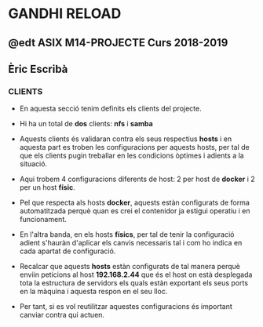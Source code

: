 # GANDHI RELOAD
## @edt ASIX M14-PROJECTE Curs 2018-2019
## Èric Escribà

### CLIENTS

* En aquesta secció tenim definits els clients del projecte.

* Hi ha un total de **dos** clients: **nfs** i **samba**

* Aquests clients és validaran contra els seus respectius **hosts** i en aquesta part es troben les configuracions per aquests hosts,
per tal de que els clients pugin treballar en les condicions òptimes i adients a la situació.

* Aqui trobem 4 configuracions diferents de host: 2 per host de **docker** i 2 per un host **físic**.

* Pel que respecta als hosts **docker**, aquests estàn configurats de forma automatitzada perquè quan es crei el contenidor ja estigui operatiu i en funcionament.

* En l'altra banda, en els hosts **físics**, per tal de tenir la configuració adient s'hauràn d'aplicar els canvis necessaris tal i com ho indica en cada apartat de configuració.

* Recalcar que aquests **hosts** estàn configurats de tal manera perquè enviin peticions al host **192.168.2.44** que és el host on està desplegada tota la estructura de servidors els quals
estàn exportant els seus ports en la màquina i aquesta respon en el seu lloc.

* Per tant, si es vol reutilitzar aquestes configuracions és important canviar contra qui actuen. 

